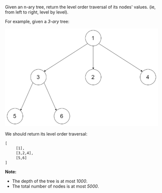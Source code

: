 Given an n-ary tree, return the level order traversal of its nodes' values. (ie, from left to right, level by level).

For example, given a *3-ary* tree:

![](narytreeexample.png)

We should return its level order traversal:
```
[
     [1],
     [3,2,4],
     [5,6]
]
```

**Note:**
* The depth of the tree is at most *1000*.
* The total number of nodes is at most *5000*.
